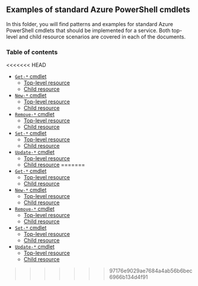 ## Examples of standard Azure PowerShell cmdlets

In this folder, you will find patterns and examples for standard Azure PowerShell cmdlets that should be implemented for a service. Both top-level and child resource scenarios are covered in each of the documents.

### Table of contents

<<<<<<< HEAD
- [`Get-*` cmdlet](.\get-cmdlet-example.md)
    - [Top-level resource](.\get-cmdlet-example.md#top-level-resource)
    - [Child resource](.\get-cmdlet-example.md#child-resource)
- [`New-*` cmdlet](.\new-cmdlet-example.md)
    - [Top-level resource](.\new-cmdlet-example.md#top-level-resource)
    - [Child resource](.\new-cmdlet-example.md#child-resource)
- [`Remove-*` cmdlet](.\remove-cmdlet-example.md)
    - [Top-level resource](.\remove-cmdlet-example.md#top-level-resource)
    - [Child resource](.\remove-cmdlet-example.md#child-resource)
- [`Set-*` cmdlet](.\set-cmdlet-example.md)
    - [Top-level resource](.\set-cmdlet-example.md#top-level-resource)
    - [Child resource](.\set-cmdlet-example.md#child-resource)
- [`Update-*` cmdlet](.\update-cmdlet-example.md)
    - [Top-level resource](.\update-cmdlet-example.md#top-level-resource)
    - [Child resource](.\update-cmdlet-example.md#child-resource)
=======
- [`Get-*` cmdlet](get-cmdlet-example.md)
    - [Top-level resource](get-cmdlet-example.md#top-level-resource)
    - [Child resource](get-cmdlet-example.md#child-resource)
- [`New-*` cmdlet](new-cmdlet-example.md)
    - [Top-level resource](new-cmdlet-example.md#top-level-resource)
    - [Child resource](new-cmdlet-example.md#child-resource)
- [`Remove-*` cmdlet](remove-cmdlet-example.md)
    - [Top-level resource](remove-cmdlet-example.md#top-level-resource)
    - [Child resource](remove-cmdlet-example.md#child-resource)
- [`Set-*` cmdlet](set-cmdlet-example.md)
    - [Top-level resource](set-cmdlet-example.md#top-level-resource)
    - [Child resource](set-cmdlet-example.md#child-resource)
- [`Update-*` cmdlet](update-cmdlet-example.md)
    - [Top-level resource](update-cmdlet-example.md#top-level-resource)
    - [Child resource](update-cmdlet-example.md#child-resource)
>>>>>>> 97176e9029ae7684a4ab56b6bec6966b134d4f91
